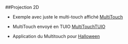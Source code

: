 ##Projection 2D

- Exemple avec juste le multi-touch affiché [MultiTouch](https://github.com/potioc/Papart-examples/tree/master/papart-examples/Projection2D/MultiTouch)
- MultiTouch envoyé en TUIO [MultiTouchTUIO](https://github.com/potioc/Papart-examples/tree/master/papart-examples/Projection2D/MultiTouchTUIO)

- Application du Multitouch pour [Halloween](https://github.com/potioc/Papart-examples/tree/master/apps/Halloween)
